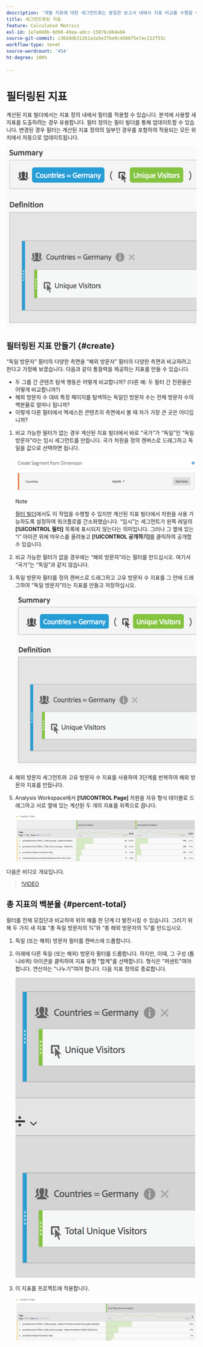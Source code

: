 ```yaml
---
description: '개별 지표에 대한 세그먼트화는 동일한 보고서 내에서 지표 비교를 수행할 수 있도록 해 줍니다. '
title: 세그먼트화된 지표
feature: Calculated Metrics
exl-id: 1e7e048b-9d90-49aa-adcc-15876c864e04
source-git-commit: c36dddb31261a3a5e37be9c4566f5e7ec212f53c
workflow-type: tm+mt
source-wordcount: '454'
ht-degree: 100%

---
```


# 필터링된 지표

계산된 지표 빌더에서는 지표 정의 내에서 필터를 적용할 수 있습니다. 분석에 사용할 새 지표를 도출하려는 경우 유용합니다. 필터 정의는 필터 빌더를 통해 업데이트할 수 있습니다. 변경된 경우 필터는 계산된 지표 정의의 일부인 경우를 포함하여 적용되는 모든 위치에서 자동으로 업데이트됩니다.

![](assets/german-visitors.png)

## 필터링된 지표 만들기 {#create}

“독일 방문자” 필터의 다양한 측면을 “해외 방문자” 필터의 다양한 측면과 비교하려고 한다고 가정해 보겠습니다. 다음과 같이 통찰력을 제공하는 지표를 만들 수 있습니다.

* 두 그룹 간 콘텐츠 탐색 행동은 어떻게 비교합니까? (다른 예: 두 필터 간 전환율은 어떻게 비교합니까?)
* 해외 방문자 수 대비 특정 페이지를 탐색하는 독일인 방문자 수는 전체 방문자 수의 백분율로 얼마나 됩니까?
* 이렇게 다른 필터에서 액세스한 콘텐츠의 측면에서 볼 때 차가 가장 큰 곳은 어디입니까?

1. 비교 가능한 필터가 없는 경우 계산된 지표 빌더에서 바로 “국가”가 “독일”인 “독일 방문자”라는 임시 세그먼트를 만듭니다. 국가 차원을 정의 캔버스로 드래그하고 독일을 값으로 선택하면 됩니다.

   ![](assets/segment-from-dimension.png)

   >[!NOTE]
   >
   >[필터 빌더](/help/components/filters/create-filters.md)에서도 이 작업을 수행할 수 있지만 계산된 지표 빌더에서 차원을 사용 가능하도록 설정하여 워크플로를 간소화했습니다. “임시”는 세그먼트가 왼쪽 레일의 **[!UICONTROL 필터]** 목록에 표시되지 않는다는 의미입니다. 그러나 그 옆에 있는 “i” 아이콘 위에 마우스를 올려놓고 **[!UICONTROL 공개하기]**&#x200B;를 클릭하여 공개할 수 있습니다.

1. 비교 가능한 필터가 없을 경우에는 “해외 방문자”라는 필터를 만드십시오. 여기서 “국가”는 “독일”과 같지 않습니다.
1. 독일 방문자 필터를 정의 캔버스로 드래그하고 고유 방문자 수 지표를 그 안에 드래그하여 “독일 방문자”라는 지표를 만들고 저장하십시오.

   ![](assets/german-visitors.png)

1. 해외 방문자 세그먼트와 고유 방문자 수 지표를 사용하여 3단계를 반복하여 해외 방문자 지표를 만듭니다.
1. Analysis Workspace에서 **[!UICONTROL Page]** 차원을 자유 형식 테이블로 드래그하고 서로 옆에 있는 계산된 두 개의 지표를 위쪽으로 끕니다.

   ![](assets/workspace-pages.png)

다음은 비디오 개요입니다.

>[!VIDEO](https://video.tv.adobe.com/v/25407/?quality=12)

## 총 지표의 백분율 {#percent-total}

필터를 전체 모집단과 비교하여 위의 예를 한 단계 더 발전시킬 수 있습니다. 그러기 위해 두 가지 새 지표 “총 독일 방문자의 %”와 “총 해외 방문자의 %”를 만드십시오.

1. 독일 (또는 해외) 방문자 필터를 캔버스에 드롭합니다.
1. 아래에 다른 독일 (또는 해외) 방문자 필터를 드롭합니다. 하지만, 이때, 그 구성 (톱니바퀴) 아이콘을 클릭하여 지표 유형 &quot;합계&quot;를 선택합니다. 형식은 &quot;퍼센트&quot;여야 합니다. 연산자는 &quot;나누기&quot;여야 합니다. 다음 지표 정의로 종료합니다.

   ![](assets/cm_metric_total.png)

1. 이 지표를 프로젝트에 적용합니다.

   ![](assets/cm_percent_total.png)
